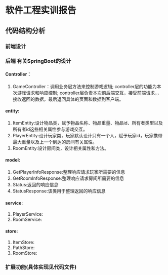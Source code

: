 # 软件工程实训报告
## 代码结构分析
### 前端设计

### 后端 有关SpringBoot的设计
#### Controller：
1. GameController：调用业务层方法来控制游戏逻辑; controller层的功能为本次游戏请求和响应控制; controller层负责本次前后端交互，接受前端请求，，接收返回的数据，最后返回具体的页面和数据到客户端。
#### entity:
1. ItemEntity:设计物品类，赋予物品名称、物品重量、物品id、所有者类型以及所有者id这些相关属性参与游戏交互。
2. PlayerEntity:设计玩家类，玩家默认设计只有一个人，赋予玩家id，玩家携带最大重量以及上一个到达的房间有关属性。
3. RoomEntity:设计房间类，设计相关属性和方法。
#### model:
1. GetPlayerInfoResponse:整理响应请求玩家所需要的信息
2. GetRoomInfoResponse:整理响应请求房间所需要的信息
3. Status:返回的响应信息
4. StatusResponse:该类用于整理返回的响应信息
#### service:
1. PlayerService:
2. RoomService:
#### store:
1. ItemStore:
2. PathStore:
3. RoomStore:


### 扩展功能(具体实现见代码文件)
